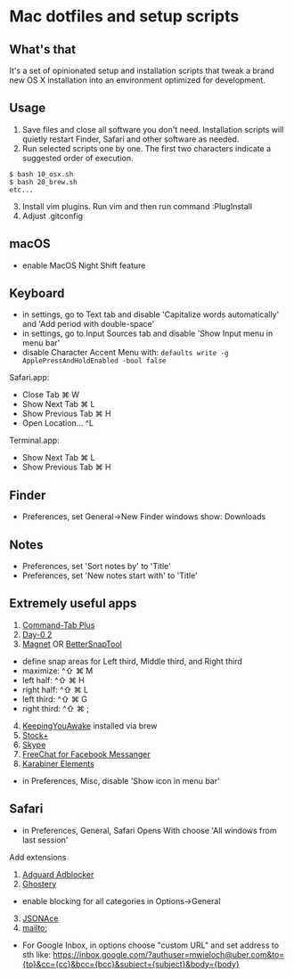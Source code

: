 # Mac dotfiles and setup scripts


## What's that
It's a set of opinionated setup and installation scripts that tweak a brand new OS X installation into an environment optimized for development.


## Usage
1. Save files and close all software you don't need. Installation scripts will quietly restart Finder, Safari and other software as needed.
2. Run selected scripts one by one. The first two characters indicate a suggested order of execution.
```
$ bash 10_osx.sh
$ bash 20_brew.sh
etc...
```
3. Install vim plugins. Run vim and then run command :PlugInstall
4. Adjust .gitconfig

## macOS
- enable MacOS Night Shift feature

## Keyboard

- in settings, go to Text tab and disable 'Capitalize words automatically' and 'Add period with double-space'
- in settings, go to Input Sources tab and disable 'Show Input menu in menu bar'
- disable Character Accent Menu with: `defaults write -g ApplePressAndHoldEnabled -bool false`

Safari.app:
- Close Tab ⌘ W
- Show Next Tab ⌘ L
- Show Previous Tab ⌘ H
- Open Location... ^L

Terminal.app:
- Show Next Tab ⌘ L
- Show Previous Tab ⌘ H

## Finder
- Preferences, set General->New Finder windows show: Downloads

## Notes
- Preferences, set 'Sort notes by' to 'Title'
- Preferences, set 'New notes start with' to 'Title'

## Extremely useful apps
1. [Command-Tab Plus](http://commandtab.noteifyapp.com)
2. [Day-0 2](http://www.shauninman.com/archive/2016/10/20/day_o_2_mac_menu_bar_clock)
3. [Magnet](https://itunes.apple.com/us/app/magnet/id441258766?mt=12) OR [BetterSnapTool](https://itunes.apple.com/us/app/bettersnaptool/id417375580?mt=12)
  - define snap areas for Left third, Middle third, and Right third
  - maximize: ^⇧ ⌘ M
  - left half: ^⇧ ⌘ H
  - right half: ^⇧ ⌘ L
  - left third: ^⇧ ⌘ G
  - right third: ^⇧ ⌘ ;

4. [KeepingYouAwake](https://github.com/newmarcel/KeepingYouAwake) installed via brew
5. [Stock+](https://itunes.apple.com/us/app/stock-+/id527270840?mt=12)
6. [Skype](https://www.skype.com/en/download-skype/skype-for-computer/)
7. [FreeChat for Facebook Messanger](https://itunes.apple.com/us/app/freechat-for-facebook-messenger/id1077753332?mt=12)
8. [Karabiner Elements](https://github.com/tekezo/Karabiner-Elements)
  - in Preferences, Misc, disable 'Show icon in menu bar'


## Safari

- in Preferences, General, Safari Opens With choose 'All windows from last session'

Add extensions
1. [Adguard Adblocker](https://adguard.com/en/adblock-adguard-safari.html)
2. [Ghostery](https://www.ghostery.com/products/)
  - enable blocking for all categories in Options->General
3. [JSONAce](https://github.com/acrogenesis/JSONAce)
4. [mailto:](https://sites.google.com/site/mailtoextension/mailto.safariextz)
  - For Google Inbox, in options choose "custom URL" and set address to sth like: https://inbox.google.com/?authuser=mwieloch@uber.com&to={to}&cc={cc}&bcc={bcc}&subject={subject}&body={body}

